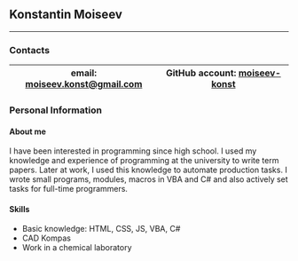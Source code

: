 ## Konstantin Moiseev
---

### Contacts

| email: moiseev.konst@gmail.com | GitHub account: [moiseev-konst](https://github.com/moiseev-konst) |
| ------------------------------ | ----------------------------------------------------------------- |

### Personal Information

#### About me

I have been interested in programming since high school. I used my knowledge
and experience of programming at the university to write term papers. Later at work, I used this knowledge to automate production tasks. I wrote small programs, modules, macros in VBA and C# and also actively set tasks for full-time programmers.

#### Skills

- Basic knowledge: HTML, CSS, JS, VBA, C#
- CAD Kompas
- Work in a chemical laboratory
